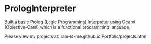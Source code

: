 # PrologInterpreter
Built a basic Prolog (Logic Programming) Interpreter using Ocaml (Objective-Caml) which is a functional programming language.

Please view my projects at: ram-is-me.github.io/Portfolio/projects.html
